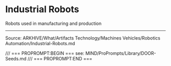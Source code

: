 # Industrial Robots

Robots used in manufacturing and production

---
Source: ARKHIVE/What/Artifacts Technology/Machines Vehicles/Robotics Automation/Industrial-Robots.md

/// === PROPROMPT:BEGIN ===
see: MIND/ProPrompts/Library/DOOR-Seeds.md
/// === PROPROMPT:END ===
